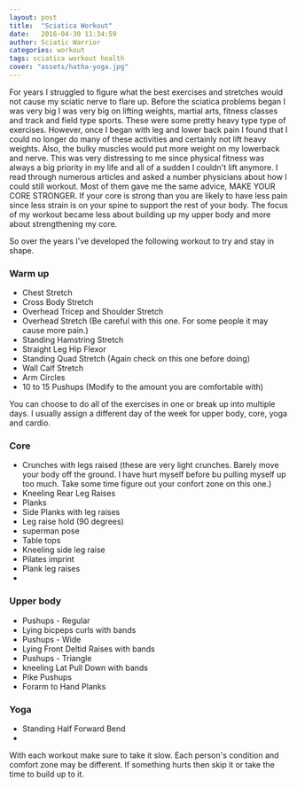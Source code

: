 ```yaml
---
layout: post
title:  "Sciatica Workout"
date:   2016-04-30 11:34:59
author: Sciatic Warrior
categories: workout
tags: sciatica workout health
cover: "assets/hatha-yoga.jpg"
---
```


For years I struggled to figure what the best exercises and stretches would not cause my sciatic nerve to flare up. Before the sciatica problems began I was very big I was very big on lifting weights, martial arts, fitness classes and track and field type sports. These were some pretty heavy type type of exercises. However, once I began with leg and lower back pain I found that I could no longer do many of these activities and certainly not lift heavy weights. Also, the bulky muscles would put more weight on my lowerback and nerve. This was very distressing to me since physical fitness was always a big priority in my life and all of a sudden I couldn't lift anymore. I read through numerous articles and asked a number physicians about how I could still workout. Most of them gave me the same advice, MAKE YOUR CORE STRONGER. If your core is strong than you are likely to have less pain since less strain is on your spine to support the rest of your body. The focus of my workout became less about building up my upper body and more about strengthening my core. 

So over the years I've developed the following workout to try and stay in shape.

### Warm up

* Chest Stretch 
* Cross Body Stretch
* Overhead Tricep and Shoulder Stretch
* Overhead Stretch (Be careful with this one. For some people it may cause more pain.)
* Standing Hamstring Stretch
* Straight Leg Hip Flexor 
* Standing Quad Stretch (Again check on this one before doing)
* Wall Calf Stretch
* Arm Circles
* 10 to 15 Pushups (Modify to the amount you are comfortable with)

You can choose to do all of the exercises in one or break up into multiple days. I usually assign a different day of the week for upper body, core, yoga and cardio.

### Core

* Crunches with legs raised (these are very light crunches. Barely move your body off the ground. I have hurt myself before bu pulling myself up too much. Take some time figure out your confort zone on this one.)
* Kneeling Rear Leg Raises
* Planks
* Side Planks with leg raises
* Leg raise hold (90 degrees)
* superman pose
* Table tops
* Kneeling side leg raise
* Pilates imprint
* Plank leg raises
* 

### Upper body

* Pushups - Regular
* Lying bicpeps curls with bands
* Pushups - Wide
* Lying Front Deltid Raises with bands
* Pushups - Triangle
* kneeling Lat Pull Down with bands
* Pike Pushups
* Forarm to Hand Planks

### Yoga

* Standing Half Forward Bend
* 

With each workout make sure to take it slow. Each person's condition and comfort zone may be different. If something hurts then skip it or take the time to build up to it. 
